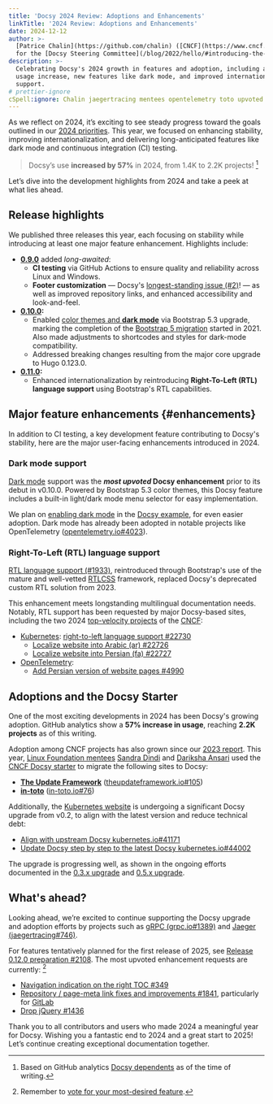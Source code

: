 ```yaml
---
title: 'Docsy 2024 Review: Adoptions and Enhancements'
linkTitle: '2024 Review: Adoptions and Enhancements'
date: 2024-12-12
author: >-
  [Patrice Chalin](https://github.com/chalin) ([CNCF](https://www.cncf.io/)),
  for the [Docsy Steering Committee](/blog/2022/hello/#introducing-the-psc)
description: >-
  Celebrating Docsy's 2024 growth in features and adoption, including a 57%
  usage increase, new features like dark mode, and improved internationalization
  support.
# prettier-ignore
cSpell:ignore: Chalin jaegertracing mentees opentelemetry toto upvoted kubernetes theupdateframework Dindi Dariksha Ansari
---
```


As we reflect on 2024, it’s exciting to see steady progress toward the goals
outlined in our [2024 priorities]. This year, we focused on enhancing stability,
improving internationalization, and delivering long-anticipated features like
dark mode and continuous integration (CI) testing.

> <i class="fa-solid fa-chart-line"></i> Docsy’s use **increased by 57%** in
> 2024, from 1.4K to 2.2K projects! [^1]

Let’s dive into the development highlights from 2024 and take a peek at what
lies ahead.

[2024 priorities]: ../2023/priorities-for-2024/
[GitHub dependents data]: https://github.com/google/docsy/network/dependents

## Release highlights

We published three releases this year, each focusing on stability while
introducing at least one major feature enhancement. Highlights include:

- **[0.9.0](https://www.docsy.dev/blog/2024/0.9.0/)** added _long-awaited_:
  - **CI testing** via GitHub Actions to ensure quality and reliability across
    Linux and Windows.
  - **Footer customization** &mdash; Docsy's [longest-standing issue (#2)][#2]!
    &mdash; as well as improved repository links, and enhanced accessibility and
    look-and-feel.
- **[0.10.0](https://www.docsy.dev/blog/2024/0.10.0/):**
  - Enabled [color themes and **dark mode**][dark mode] via Bootstrap 5.3
    upgrade, marking the completion of the [Bootstrap 5 migration] started
    in 2021. Also made adjustments to shortcodes and styles for dark-mode
    compatibility.
  - Addressed breaking changes resulting from the major core upgrade to Hugo
    0.123.0.
- **[0.11.0](https://github.com/google/docsy/releases/tag/v0.11.0):**
  - Enhanced internationalization by reintroducing **Right-To-Left (RTL)
    language support** using Bootstrap's RTL capabilities.

[#2]: https://github.com/google/docsy/issues/2
[Bootstrap 5 migration]: https://github.com/google/docsy/issues/470

## Major feature enhancements {#enhancements}

In addition to CI testing, a key development feature contributing to Docsy's
stability, here are the major user-facing enhancements introduced in 2024.

### Dark mode support

[Dark mode] support was the **_most upvoted_ Docsy enhancement** prior to its
debut in v0.10.0. Powered by Bootstrap 5.3 color themes, this Docsy feature
includes a built-in light/dark mode menu selector for easy implementation.

We plan on [enabling dark mode] in the [Docsy example], for even easier
adoption. Dark mode has already been adopted in notable projects like
OpenTelemetry ([opentelemetry.io#4023]).

[enabling dark mode]: https://github.com/google/docsy-example/issues/285
[Docsy example]: https://github.com/google/docsy-example
[opentelemetry.io#4023]:
  https://github.com/open-telemetry/opentelemetry.io/issues/4023

### Right-To-Left (RTL) language support

[RTL language support (#1933)][#1933], reintroduced through Bootstrap's use of
the mature and well-vetted [RTLCSS] framework, replaced Docsy's deprecated
custom RTL solution from 2023.

This enhancement meets longstanding multilingual documentation needs. Notably,
RTL support has been requested by major Docsy-based sites, including the two
2024 [top-velocity projects] of the [CNCF]:

- [Kubernetes]:
  [right-to-left language support #22730](https://github.com/kubernetes/website/issues/22730)
  - [Localize website into Arabic (ar) #22726](https://github.com/kubernetes/website/issues/22726)
  - [Localize website into Persian (fa) #22727](https://github.com/kubernetes/website/issues/22727)
- [OpenTelemetry]:
  - [Add Persian version of website pages #4990](https://github.com/open-telemetry/opentelemetry.io/issues/4990)

[#1933]: https://github.com/google/docsy/pull/1933
[CNCF]: https://www.cncf.io
[dark mode]: 0.10.0/#color-themes-and-dark-mode-support
[Kubernetes]: https://kubernetes.io
[OpenTelemetry]: https://opentelemetry.io
[top-velocity projects]:
  https://www.cncf.io/blog/2024/07/11/as-we-reach-mid-year-2024-a-look-at-cncf-linux-foundation-and-top-30-open-source-project-velocity/
[RTLCSS]: https://rtlcss.com/

## Adoptions and the Docsy Starter

One of the most exciting developments in 2024 has been Docsy's growing adoption.
GitHub analytics show a **57% increase in usage**, reaching **2.2K projects** as
of this writing.

Adoption among CNCF projects has also grown since our [2023 report]. This year,
[Linux Foundation mentees][LFX] [Sandra Dindi] and [Dariksha Ansari] used the
[CNCF Docsy starter] to migrate the following sites to Docsy:

- **[The Update Framework](https://theupdateframework.io)**
  ([theupdateframework.io#105])
- **[in-toto](https://in-toto.io)** ([in-toto.io#76])

Additionally, the [Kubernetes website] is undergoing a significant Docsy upgrade
from v0.2, to align with the latest version and reduce technical debt:

- [Align with upstream Docsy kubernetes.io#41171](https://github.com/kubernetes/website/issues/41171)
- [Update Docsy step by step to the latest Docsy kubernetes.io#44002](https://github.com/kubernetes/website/issues/44002)

The upgrade is progressing well, as shown in the ongoing efforts documented in
the [0.3.x upgrade] and [0.5.x upgrade].

[0.3.x upgrade]: https://github.com/kubernetes/website/pull/48721
[0.5.x upgrade]: https://github.com/kubernetes/website/issues/48807
[theupdateframework.io#105]:
  https://github.com/theupdateframework/theupdateframework.io/pull/105
[CNCF Docsy starter]: https://github.com/chalin/docsy-starter
[LFX]:
  https://www.cncf.io/blog/2024/09/27/congratulations-to-45-cncf-term-1-2024-lfx-program-mentees/
[2023 report]:
  https://www.cncf.io/blog/2023/01/19/fast-and-effective-tools-for-cncf-and-open-source-project-websites/
[in-toto.io#76]: https://github.com/in-toto/in-toto.io/issues/76
[Kubernetes website]: https://github.com/kubernetes/website
[Dariksha Ansari]:
  https://mentorship.lfx.linuxfoundation.org/project/34314eb1-0fc3-4802-ab04-2265418c2e48
[Sandra Dindi]:
  https://mentorship.lfx.linuxfoundation.org/project/e35f28f9-f333-47a8-a76a-119567cf10ca

## What's ahead?

Looking ahead, we’re excited to continue supporting the Docsy upgrade and
adoption efforts by projects such as [gRPC (grpc.io#1389)] and [Jaeger
(jaegertracing#746)].

For features tentatively planned for the first release of 2025, see [Release
0.12.0 preparation #2108]. The most upvoted enhancement requests are currently:
[^2]

- [Navigation indication on the right TOC #349](https://github.com/google/docsy/issues/349)
- [Repository / page-meta link fixes and improvements #1841](https://github.com/google/docsy/issues/1841),
  particularly for [GitLab](https://github.com/google/docsy/issues/375)
- [Drop jQuery #1436](https://github.com/google/docsy/issues/1436)

Thank you to all contributors and users who made 2024 a meaningful year for
Docsy. Wishing you a fantastic end to 2024 and a great start to 2025! Let’s
continue creating exceptional documentation together.

[^1]: Based on GitHub analytics [Docsy dependents] as of the time of writing.

[^2]:
    Remember to
    [vote for your most-desired feature](https://github.com/google/docsy/issues).

[Docsy dependents]: https://github.com/google/docsy/network/dependents
[cncf-top]:
  https://www.cncf.io/blog/2024/07/11/as-we-reach-mid-year-2024-a-look-at-cncf-linux-foundation-and-top-30-open-source-project-velocity/
[gRPC (grpc.io#1389)]: https://github.com/grpc/grpc.io/issues/1389
[Jaeger (jaegertracing#746)]:
  https://github.com/jaegertracing/documentation/issues/746
[Release 0.12.0 preparation #2108]: https://github.com/google/docsy/issues/2108
